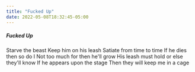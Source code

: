 ```yaml
---
title: "Fucked Up"
date: 2022-05-08T18:32:45-05:00
---
```


##### Fucked Up

Starve the beast
Keep him on his leash
Satiate from time to time
If he dies then so do I
Not too much for then he'll grow
His leash must hold or else they'll know
If he appears upon the stage
Then they will keep me in a cage
